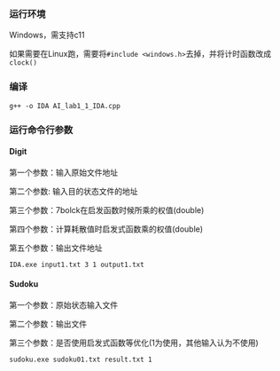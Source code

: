 ### 运行环境

Windows，需支持c11

如果需要在Linux跑，需要将`#include <windows.h>`去掉，并将计时函数改成`clock()`



### 编译

`g++ -o IDA AI_lab1_1_IDA.cpp`



### 运行命令行参数

#### Digit

第一个参数：输入原始文件地址

第二个参数: 输入目的状态文件的地址

第三个参数：7bolck在启发函数时候所乘的权值(double)

第四个参数：计算耗散值时启发式函数乘的权值(double)

第五个参数：输出文件地址

`IDA.exe input1.txt 3 1 output1.txt`

#### Sudoku

第一个参数：原始状态输入文件

第二个参数：输出文件

第三个参数：是否使用启发式函数等优化(1为使用，其他输入认为不使用)

`sudoku.exe sudoku01.txt result.txt 1`

